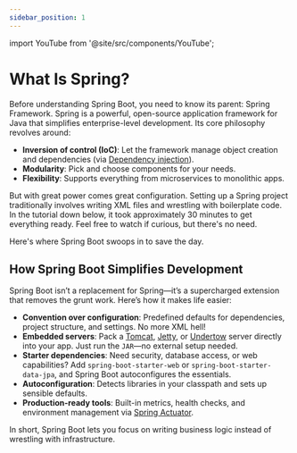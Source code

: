 ```yaml
---
sidebar_position: 1
---
```


import YouTube from '@site/src/components/YouTube';

# What Is Spring?

Before understanding Spring Boot, you need to know its parent: Spring Framework. Spring is a powerful, open-source application framework for Java that simplifies enterprise-level development. Its core philosophy revolves around:

* **Inversion of control (IoC)**: Let the framework manage object creation and dependencies (via [Dependency injection](/spring-boot-in-a-nutshell/dependency-injection)).
* **Modularity**: Pick and choose components for your needs.
* **Flexibility**: Supports everything from microservices to monolithic apps.

But with great power comes great configuration. Setting up a Spring project traditionally involves writing XML files and wrestling with boilerplate code. In the tutorial down below, it took approximately 30 minutes to get everything ready. Feel free to watch if curious, but there's no need.

<YouTube id="e8aSyQo0nHo" />

Here's where Spring Boot swoops in to save the day.

## How Spring Boot Simplifies Development

Spring Boot isn’t a replacement for Spring—it’s a supercharged extension that removes the grunt work. Here’s how it makes life easier:

* **Convention over configuration**: Predefined defaults for dependencies, project structure, and settings. No more XML hell!
* **Embedded servers**: Pack a [Tomcat](https://tomcat.apache.org/), [Jetty](https://jetty.org/index.html), or [Undertow](https://undertow.io/) server directly into your app. Just run the `JAR`—no external setup needed.
* **Starter dependencies**: Need security, database access, or web capabilities? Add `spring-boot-starter-web` or `spring-boot-starter-data-jpa`, and Spring Boot autoconfigures the essentials.
* **Autoconfiguration**: Detects libraries in your classpath and sets up sensible defaults.
* **Production-ready tools**: Built-in metrics, health checks, and environment management via [Spring Actuator](https://github.com/spring-projects/spring-boot/tree/v3.4.2/spring-boot-project/spring-boot-actuator).

In short, Spring Boot lets you focus on writing business logic instead of wrestling with infrastructure.
